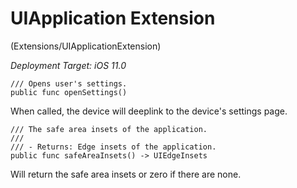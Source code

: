 # UIApplication Extension
(Extensions/UIApplicationExtension)

*Deployment Target: iOS 11.0*

```
/// Opens user's settings.
public func openSettings()
```

When called, the device will deeplink to the device's settings page.

```
/// The safe area insets of the application.
///
/// - Returns: Edge insets of the application.
public func safeAreaInsets() -> UIEdgeInsets
```

Will return the safe area insets or zero if there are none.